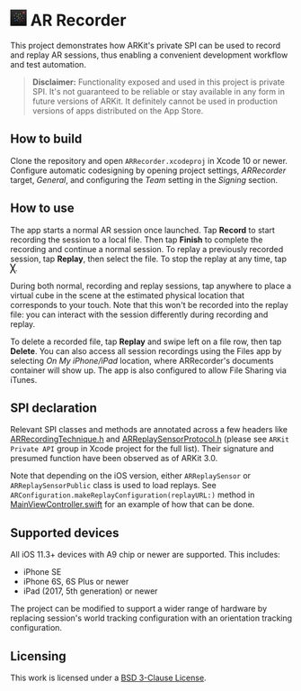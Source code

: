 # <img src="icon@2x.png" alt="AR Recorder icon" width="29"> AR Recorder

This project demonstrates how ARKit's private SPI can be used to record and replay AR sessions, thus enabling a convenient development workflow and test automation.

> **Disclaimer:** Functionality exposed and used in this project is private SPI. It's not guaranteed to be reliable or stay available in any form in future versions of ARKit. It definitely cannot be used in production versions of apps distributed on the App Store.

## How to build

Clone the repository and open `ARRecorder.xcodeproj` in Xcode 10 or newer. Configure automatic codesigning by opening project settings, _ARRecorder_ target, _General_, and configuring the _Team_ setting in the _Signing_ section.

## How to use

The app starts a normal AR session once launched. Tap **Record** to start recording the session to a local file. Then tap **Finish** to complete the recording and continue a normal session. To replay a previously recorded session, tap **Replay**, then select the file. To stop the replay at any time, tap **╳**.

During both normal, recording and replay sessions, tap anywhere to place a virtual cube in the scene at the estimated physical location that corresponds to your touch. Note that this won't be recorded into the replay file: you can interact with the session differently during recording and replay.

To delete a recorded file, tap **Replay** and swipe left on a file row, then tap **Delete**. You can also access all session recordings using the Files app by selecting _On My iPhone/iPad_ location, where ARRecorder's documents container will show up. The app is also configured to allow File Sharing via iTunes.

## SPI declaration

Relevant SPI classes and methods are annotated across a few headers like [ARRecordingTechnique.h](ARRecorder/ARRecordingTechnique.h) and [ARReplaySensorProtocol.h](ARRecorder/ARReplaySensorProtocol.h) (please see `ARKit Private API` group in Xcode project for the full list). Their signature and presumed function have been observed as of ARKit 3.0.

Note that depending on the iOS version, either `ARReplaySensor` or `ARReplaySensorPublic` class is used to load replays. See `ARConfiguration.makeReplayConfiguration(replayURL:)` method in [MainViewController.swift](ARRecorder/MainViewController.swift) for an example of how that can be done.

## Supported devices

All iOS 11.3+ devices with A9 chip or newer are supported. This includes:

- iPhone SE
- iPhone 6S, 6S Plus or newer
- iPad (2017, 5th generation) or newer

The project can be modified to support a wider range of hardware by replacing session's world tracking configuration with an orientation tracking configuration.

## Licensing

This work is licensed under a <a rel="license" href="https://opensource.org/licenses/BSD-3-Clause">BSD 3-Clause License</a>.
